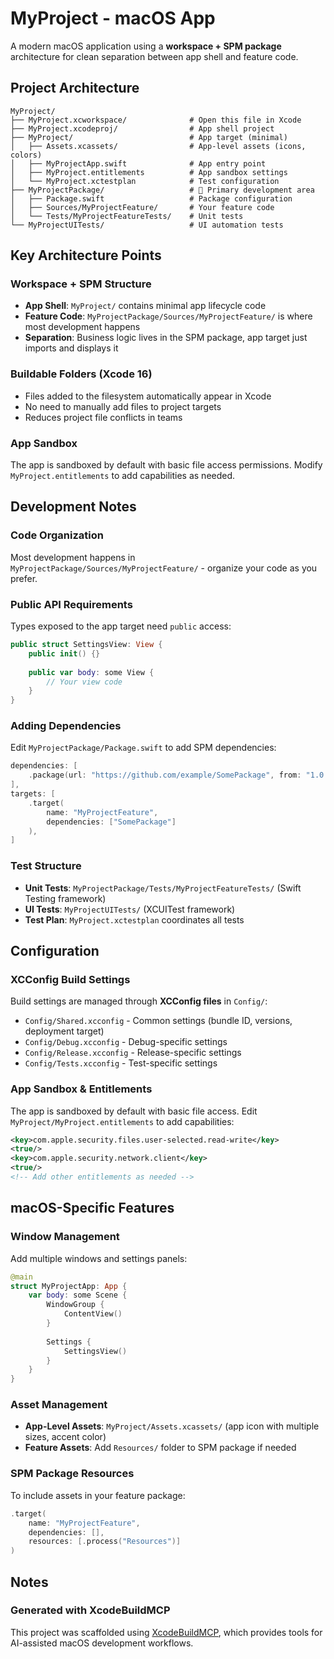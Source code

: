 # MyProject - macOS App

A modern macOS application using a **workspace + SPM package** architecture for clean separation between app shell and feature code.

## Project Architecture

```
MyProject/
├── MyProject.xcworkspace/              # Open this file in Xcode
├── MyProject.xcodeproj/                # App shell project
├── MyProject/                          # App target (minimal)
│   ├── Assets.xcassets/                # App-level assets (icons, colors)
│   ├── MyProjectApp.swift              # App entry point
│   ├── MyProject.entitlements          # App sandbox settings
│   └── MyProject.xctestplan            # Test configuration
├── MyProjectPackage/                   # 🚀 Primary development area
│   ├── Package.swift                   # Package configuration
│   ├── Sources/MyProjectFeature/       # Your feature code
│   └── Tests/MyProjectFeatureTests/    # Unit tests
└── MyProjectUITests/                   # UI automation tests
```

## Key Architecture Points

### Workspace + SPM Structure
- **App Shell**: `MyProject/` contains minimal app lifecycle code
- **Feature Code**: `MyProjectPackage/Sources/MyProjectFeature/` is where most development happens
- **Separation**: Business logic lives in the SPM package, app target just imports and displays it

### Buildable Folders (Xcode 16)
- Files added to the filesystem automatically appear in Xcode
- No need to manually add files to project targets
- Reduces project file conflicts in teams

### App Sandbox
The app is sandboxed by default with basic file access permissions. Modify `MyProject.entitlements` to add capabilities as needed.

## Development Notes

### Code Organization
Most development happens in `MyProjectPackage/Sources/MyProjectFeature/` - organize your code as you prefer.

### Public API Requirements
Types exposed to the app target need `public` access:
```swift
public struct SettingsView: View {
    public init() {}
    
    public var body: some View {
        // Your view code
    }
}
```

### Adding Dependencies
Edit `MyProjectPackage/Package.swift` to add SPM dependencies:
```swift
dependencies: [
    .package(url: "https://github.com/example/SomePackage", from: "1.0.0")
],
targets: [
    .target(
        name: "MyProjectFeature",
        dependencies: ["SomePackage"]
    ),
]
```

### Test Structure
- **Unit Tests**: `MyProjectPackage/Tests/MyProjectFeatureTests/` (Swift Testing framework)
- **UI Tests**: `MyProjectUITests/` (XCUITest framework)
- **Test Plan**: `MyProject.xctestplan` coordinates all tests

## Configuration

### XCConfig Build Settings
Build settings are managed through **XCConfig files** in `Config/`:
- `Config/Shared.xcconfig` - Common settings (bundle ID, versions, deployment target)
- `Config/Debug.xcconfig` - Debug-specific settings  
- `Config/Release.xcconfig` - Release-specific settings
- `Config/Tests.xcconfig` - Test-specific settings

### App Sandbox & Entitlements
The app is sandboxed by default with basic file access. Edit `MyProject/MyProject.entitlements` to add capabilities:
```xml
<key>com.apple.security.files.user-selected.read-write</key>
<true/>
<key>com.apple.security.network.client</key>
<true/>
<!-- Add other entitlements as needed -->
```

## macOS-Specific Features

### Window Management
Add multiple windows and settings panels:
```swift
@main
struct MyProjectApp: App {
    var body: some Scene {
        WindowGroup {
            ContentView()
        }
        
        Settings {
            SettingsView()
        }
    }
}
```

### Asset Management
- **App-Level Assets**: `MyProject/Assets.xcassets/` (app icon with multiple sizes, accent color)
- **Feature Assets**: Add `Resources/` folder to SPM package if needed

### SPM Package Resources
To include assets in your feature package:
```swift
.target(
    name: "MyProjectFeature",
    dependencies: [],
    resources: [.process("Resources")]
)
```

## Notes

### Generated with XcodeBuildMCP
This project was scaffolded using [XcodeBuildMCP](https://github.com/cameroncooke/XcodeBuildMCP), which provides tools for AI-assisted macOS development workflows.